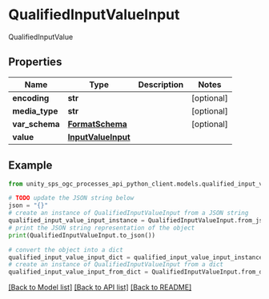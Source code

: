 # QualifiedInputValueInput

QualifiedInputValue

## Properties

Name | Type | Description | Notes
------------ | ------------- | ------------- | -------------
**encoding** | **str** |  | [optional]
**media_type** | **str** |  | [optional]
**var_schema** | [**FormatSchema**](FormatSchema.md) |  | [optional]
**value** | [**InputValueInput**](InputValueInput.md) |  |

## Example

```python
from unity_sps_ogc_processes_api_python_client.models.qualified_input_value_input import QualifiedInputValueInput

# TODO update the JSON string below
json = "{}"
# create an instance of QualifiedInputValueInput from a JSON string
qualified_input_value_input_instance = QualifiedInputValueInput.from_json(json)
# print the JSON string representation of the object
print(QualifiedInputValueInput.to_json())

# convert the object into a dict
qualified_input_value_input_dict = qualified_input_value_input_instance.to_dict()
# create an instance of QualifiedInputValueInput from a dict
qualified_input_value_input_from_dict = QualifiedInputValueInput.from_dict(qualified_input_value_input_dict)
```
[[Back to Model list]](../README.md#documentation-for-models) [[Back to API list]](../README.md#documentation-for-api-endpoints) [[Back to README]](../README.md)
